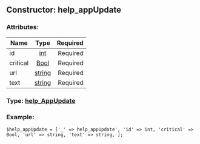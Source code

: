 ## Constructor: help\_appUpdate  

### Attributes:

| Name     |    Type       | Required |
|----------|:-------------:|---------:|
|id|[int](../types/int.md) | Required|
|critical|[Bool](../types/Bool.md) | Required|
|url|[string](../types/string.md) | Required|
|text|[string](../types/string.md) | Required|


### Type: [help\_AppUpdate](../types/help\_AppUpdate.md)

### Example:


```
$help_appUpdate = ['_' => help_appUpdate', 'id' => int, 'critical' => Bool, 'url' => string, 'text' => string, ];
```